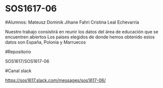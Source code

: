 # SOS1617-06
#Alumnos:
Mateusz Dominik
Jihane Fahri
Cristina Leal Echevarría
         
Nuestro trabajo consistirá en reunir los datos del área de educación que se encuentren abiertos
Los países elegidos de donde hemos obtenido estos datos son España, Polonia y Marruecos

#Repositorio

SOS1617/SOS1617-06

#Canal slack

https://sos1617.slack.com/messages/sos1617-06/


         
    